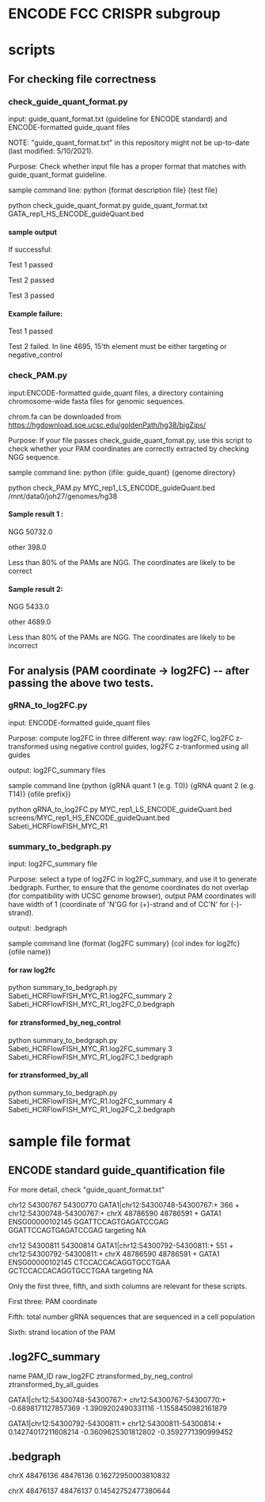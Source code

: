 # ENCODE FCC CRISPR subgroup

# scripts
## For checking file correctness
### check_guide_quant_format.py
input: guide_quant_format.txt (guideline for ENCODE standard) and ENCODE-formatted guide_quant files

NOTE: "guide_quant_format.txt" in this repository might not be up-to-date (last modified: 5/10/2021).

Purpose: Check whether input file has a proper format that matches with guide_quant_format guideline. 

sample command line:  python {format description file} {test file}

python check_guide_quant_format.py guide_quant_format.txt GATA_rep1_HS_ENCODE_guideQuant.bed
 
#### sample output

If successful: 

Test 1 passed

Test 2 passed

Test 3 passed

#### Example failure:

Test 1 passed

Test 2 failed. In line 4695, 15'th element must be either targeting or negative_control


### check_PAM.py
input:ENCODE-formatted guide_quant files, a directory containing chromosome-wide fasta files for genomic sequences.

chrom.fa can be downloaded from https://hgdownload.soe.ucsc.edu/goldenPath/hg38/bigZips/

Purpose: If your file passes check_guide_quant_fomat.py, use this script to check whether your PAM coordinates are correctly extracted by checking NGG sequence. 

sample command line:  python {ifile: guide_quant} {genome directory}

python check_PAM.py  MYC_rep1_LS_ENCODE_guideQuant.bed  /mnt/data0/joh27/genomes/hg38

#### Sample result 1 : 

NGG     50732.0

other   398.0

Less than 80% of the PAMs are NGG. The coordinates are likely to be correct

#### Sample result 2: 

NGG     5433.0

other   4689.0

Less than 80% of the PAMs are NGG. The coordinates are likely to be incorrect



## For analysis (PAM coordinate -> log2FC) -- after passing the above two tests.
### gRNA_to_log2FC.py  

input: ENCODE-formatted guide_quant files

Purpose: compute log2FC in three different way: raw log2FC, log2FC z-transformed using negative control guides, log2FC z-tranformed using all guides

output: log2FC_summary files

sample command line (python  {gRNA quant 1 (e.g. T0)} {gRNA quant 2 (e.g. T14)} {ofile prefix})

python gRNA_to_log2FC.py  MYC_rep1_LS_ENCODE_guideQuant.bed  screens/MYC_rep1_HS_ENCODE_guideQuant.bed  Sabeti_HCRFlowFISH_MYC_R1


### summary_to_bedgraph.py 

input: log2FC_summary file

Purpose: select a type of log2FC in log2FC_summary, and use it to generate .bedgraph. Further, to ensure that the genome coordinates do not overlap (for compatibility with UCSC genome browser), output PAM coordinates will have width of 1 (coordinate of 'N'GG for (+)-strand and of CC'N' for (-)-strand).

output: .bedgraph

sample command line (format {log2FC summary} {col index for log2fc} {ofile name})

#### for raw log2fc

python summary_to_bedgraph.py  Sabeti_HCRFlowFISH_MYC_R1.log2FC_summary 2 Sabeti_HCRFlowFISH_MYC_R1_log2FC_0.bedgraph

####  for ztransformed_by_neg_control

python summary_to_bedgraph.py  Sabeti_HCRFlowFISH_MYC_R1.log2FC_summary 3 Sabeti_HCRFlowFISH_MYC_R1_log2FC_1.bedgraph

####  for ztransformed_by_all

python summary_to_bedgraph.py  Sabeti_HCRFlowFISH_MYC_R1.log2FC_summary 4 Sabeti_HCRFlowFISH_MYC_R1_log2FC_2.bedgraph



# sample file format

## ENCODE standard guide_quantification file

For more detail, check "guide_quant_format.txt"

chr12   54300767        54300770        GATA1|chr12:54300748-54300767:+ 366     +       chr12:54300748-54300767:+       chrX    48786590        48786591        +       GATA1   ENSG00000102145 GGATTCCAGTGAGATCCGAG    GGATTCCAGTGAGATCCGAG    targeting       NA

chr12   54300811        54300814        GATA1|chr12:54300792-54300811:+ 551     +       chr12:54300792-54300811:+       chrX    48786590        48786591        +       GATA1   ENSG00000102145 CTCCACCACAGGTGCCTGAA    GCTCCACCACAGGTGCCTGAA   targeting       NA

Only the first three, fifth, and sixth columns are relevant for these scripts.

First three: PAM coordinate

Fifth: total number gRNA sequences that are sequenced in a cell population

Sixth: strand location of the PAM

## .log2FC_summary
name    PAM_ID  raw_log2FC      ztransformed_by_neg_control     ztransformed_by_all_guides

GATA1|chr12:54300748-54300767:+ chr12:54300767-54300770:+       -0.6898171127857369     -1.3909202490331116     -1.1558450982161879

GATA1|chr12:54300792-54300811:+ chr12:54300811-54300814:+       0.14274017211608214     -0.3609625301812802     -0.3592771390999452

## .bedgraph
chrX    48476136        48476136        0.16272950003810832

chrX    48476137        48476137        0.14542752477380644


